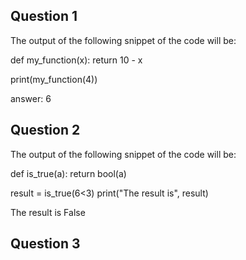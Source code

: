 ## Question 1

The output of the following snippet of the code will be:

def my_function(x):
  return 10 - x

print(my_function(4))


answer: 6

## Question 2

The output of the following snippet of the code will be:

def is_true(a): 
  return bool(a) 

result = is_true(6<3) 
print("The result is", result)

The result is False

## Question 3

